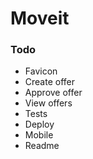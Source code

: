 # Moveit

### Todo

* Favicon
* Create offer
* Approve offer
* View offers
* Tests
* Deploy
* Mobile
* Readme
